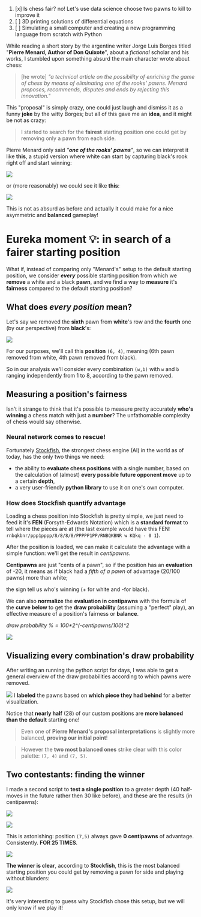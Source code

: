 1. [x] Is chess fair? no! Let's use data science choose two pawns to kill to improve it
2. [ ] 3D printing solutions of differential equations
3. [ ] Simulating a small computer and creating a new programming language from scratch with Python

While reading a short story by the argentine writer Jorge Luis Borges titled "**Pierre Menard, Author of Don Quixote**", about a *fictional* scholar and his works, I stumbled upon something absurd the main character wrote about chess:

> \[he wrote\] *"a technical article on the possibility of enriching the game of chess by means of eliminating one of the rooks' pawns. Menard proposes, recommends, disputes and ends by rejecting this innovation."*

This "proposal" is simply crazy, one could just laugh and dismiss it as a funny **joke** by the witty Borges; but all of this gave me an **idea**, and it might be not as crazy:

> I started to search for the **fairest** starting position one could get by removing only a pawn from each side.

Pierre Menard only said *"**one of the rooks' pawns**"*, so we can interpret it like **this**, a stupid version where white can start by capturing black's rook right off and start winning:

![](Pasted%20image%2020250606214503.png)

or (more reasonably) we could see it like **this**:

![](Pasted%20image%2020250606215043.png)

This is not as absurd as before and actually it could make for a nice asymmetric and **balanced** gameplay!

# Eureka moment 💡: in search of a fairer starting position

What if, instead of comparing only "Menard's" setup to the default starting position, we consider ***every*** possible starting position from which we **remove** a white and a black **pawn**, and we find a way to **measure** it's **fairness** compared to the default starting position?

## What does *every position* mean?

Let's say we removed the **sixth** pawn from **white**'s row and the **fourth** one (by our perspective) from **black**'s:

![](Pasted%20image%2020250606220626.png)

For our purposes, we'll call this **position** `(6, 4)`, meaning (6th pawn removed from white, 4th pawn removed from black).

So in our analysis we'll consider every combination `(w,b)` with `w` and `b` ranging independently from 1 to 8, according to the pawn removed.

## Measuring a position's fairness

Isn't it strange to think that it's possible to measure pretty accurately **who's winning** a chess match with just a **number**? The unfathomable complexity of chess would say otherwise.

### Neural network comes to rescue!

Fortunately [Stockfish](https://stockfishchess.org/), the strongest chess engine (AI) in the world as of today, has the only two things we need:

- the ability to **evaluate chess positions** with a single number, based on the calculation of (almost) **every possible future opponent move** up to a certain **depth**,
- a very user-friendly **python library** to use it on one's own computer.

### How does **Stockfish** quantify advantage

Loading a chess position into Stockfish is pretty simple, we just need to feed it it's **FEN** (Forsyth-Edwards Notation) which is a **standard format** to tell where the pieces are at (the last example would have this FEN: `rnbqkbnr/ppp1pppp/8/8/8/8/PPPPP1PP/RNBQKBNR w KQkq - 0 1`).

After the position is loaded, we can make it calculate the advantage with a simple function: we'll get the result in *centipawns*.

**Centipawns** are just "cents of a pawn", so if the position has an **evaluation** of -20, it means as if black had a *fifth of a pawn* of advantage (20/100 pawns) more than white;

the sign tell us who's winning (+ for white and -for black).

We can also **normalize** the **evaluation in centipawns** with the formula of the **curve below** to get the **draw probability** (assuming a "perfect" play), an effective measure of a position's fairness or **balance**.

*draw probability % = 100\*2^(-centipawns/100)^2*

![](Pasted%20image%2020250606224822.png)

## Visualizing every combination's draw probability

After writing an running the python script for days, I was able to get a general overview of the draw probabilities according to which pawns were removed.


![](draw_probabilities_at_depth_30.png)
I **labeled** the pawns based on **which piece they had behind** for a better visualization.

Notice that **nearly half** (28) of our custom positions are **more balanced than the default** starting one!

> Even one of **Pierre Menard's proposal interpretations** is slightly more balanced, **proving our initial point**!

> However the **two most balanced ones** strike clear with this color palette: `(7, 4)` and `(7, 5)`.

## Two contestants: finding the winner

I made a second script to **test a single position** to a greater depth (40 half-moves in the future rather then 30 like before), and these are the results (in centipawns):

![](single_position_hist_(7,4)_depth_40.png)

![](single_position_hist_(7,5)_depth_40.png)

This is astonishing: position `(7,5)` always gave **0 centipawns** of advantage. Consistently. **FOR 25 TIMES**.

![](Screenshot%20From%202025-06-06%2019-12-21.png)

**The winner is clear**, according to **Stockfish**, this is the most balanced starting position you could get by removing a pawn for side and playing without blunders:

![](Pasted%20image%2020250606232721.png)

It's very interesting to guess why Stockfish chose this setup, but we will only know if we play it!